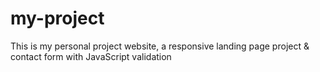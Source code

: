 # my-project
This is my personal project website, a responsive landing page project &amp; contact form with JavaScript validation
